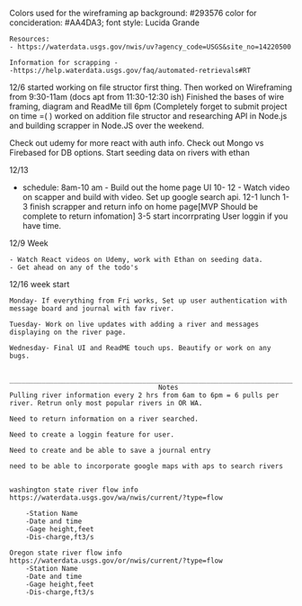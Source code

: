 Colors used for the wireframing ap
    background: #293576
    color for concideration: #AA4DA3;
    font style: Lucida Grande

    Resources:
    - https://waterdata.usgs.gov/nwis/uv?agency_code=USGS&site_no=14220500

    Information for scrapping -
    -https://help.waterdata.usgs.gov/faq/automated-retrievals#RT

12/6 
    started working on file structor first thing. Then worked on Wireframing from 9:30-11am (docs apt from 11:30-12:30 ish) Finished the bases of wire framing, diagram and ReadMe till 6pm (Completely forget to submit project on time =( )
    worked on addition file structor and researching API in Node.js and building scrapper in Node.JS over the weekend. 
    
Check out udemy for more react with auth info. 
Check out Mongo vs Firebased for DB options.
Start seeding data on rivers with ethan



12/13

 - schedule:
    8am-10 am - Build out the home page UI
    10- 12 - Watch video on scapper and build with video. Set up google search api. 
    12-1 lunch
    1-3 finish scrapper and return info on home page[MVP Should be complete to return infomation]
    3-5 start incorrprating User loggin if you have time. 

12/9 Week

    - Watch React videos on Udemy, work with Ethan on seeding data.
    - Get ahead on any of the todo's
    
12/16 week start

    Monday- If everything from Fri works, Set up user authentication with message board and journal with fav river.

    Tuesday- Work on live updates with adding a river and messages displaying on the river page.

    Wednesday- Final UI and ReadME touch ups. Beautify or work on any bugs. 


    _____________________________________________________________________________________
                                         Notes
    Pulling river information every 2 hrs from 6am to 6pm = 6 pulls per river. Retrun only most popular rivers in OR WA.        

    Need to return information on a river searched.

    Need to create a loggin feature for user. 

    Need to create and be able to save a journal entry

    need to be able to incorporate google maps with aps to search rivers


    washington state river flow info  https://waterdata.usgs.gov/wa/nwis/current/?type=flow

        -Station Name 
        -Date and time
        -Gage height,feet
        -Dis-charge,ft3/s

    Oregon state river flow info https://waterdata.usgs.gov/or/nwis/current/?type=flow
        -Station Name 
        -Date and time
        -Gage height,feet
        -Dis-charge,ft3/s
